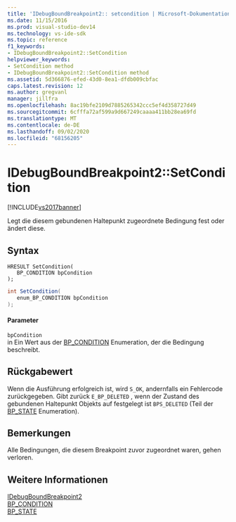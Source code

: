 ```yaml
---
title: 'IDebugBoundBreakpoint2:: setcondition | Microsoft-Dokumentation'
ms.date: 11/15/2016
ms.prod: visual-studio-dev14
ms.technology: vs-ide-sdk
ms.topic: reference
f1_keywords:
- IDebugBoundBreakpoint2::SetCondition
helpviewer_keywords:
- SetCondition method
- IDebugBoundBreakpoint2::SetCondition method
ms.assetid: 5d366876-efed-43d0-8ea1-dfdb009cbfac
caps.latest.revision: 12
ms.author: gregvanl
manager: jillfra
ms.openlocfilehash: 8ac19bfe2109d7885265342ccc5ef4d358727d49
ms.sourcegitcommit: 6cfffa72af599a9d667249caaaa411bb28ea69fd
ms.translationtype: MT
ms.contentlocale: de-DE
ms.lasthandoff: 09/02/2020
ms.locfileid: "68156205"
---
```

# <a name="idebugboundbreakpoint2setcondition"></a>IDebugBoundBreakpoint2::SetCondition
[!INCLUDE[vs2017banner](../../../includes/vs2017banner.md)]

Legt die diesem gebundenen Haltepunkt zugeordnete Bedingung fest oder ändert diese.  
  
## <a name="syntax"></a>Syntax  
  
```cpp#  
HRESULT SetCondition(   
   BP_CONDITION bpCondition  
);  
```  
  
```csharp  
int SetCondition(   
   enum_BP_CONDITION bpCondition  
);  
```  
  
#### <a name="parameters"></a>Parameter  
 `bpCondition`  
 in Ein Wert aus der [BP_CONDITION](../../../extensibility/debugger/reference/bp-condition.md) Enumeration, der die Bedingung beschreibt.  
  
## <a name="return-value"></a>Rückgabewert  
 Wenn die Ausführung erfolgreich ist, wird `S_OK`, andernfalls ein Fehlercode zurückgegeben. Gibt zurück `E_BP_DELETED` , wenn der Zustand des gebundenen Haltepunkt Objekts auf festgelegt ist `BPS_DELETED` (Teil der [BP_STATE](../../../extensibility/debugger/reference/bp-state.md) Enumeration).  
  
## <a name="remarks"></a>Bemerkungen  
 Alle Bedingungen, die diesem Breakpoint zuvor zugeordnet waren, gehen verloren.  
  
## <a name="see-also"></a>Weitere Informationen  
 [IDebugBoundBreakpoint2](../../../extensibility/debugger/reference/idebugboundbreakpoint2.md)   
 [BP_CONDITION](../../../extensibility/debugger/reference/bp-condition.md)   
 [BP_STATE](../../../extensibility/debugger/reference/bp-state.md)
